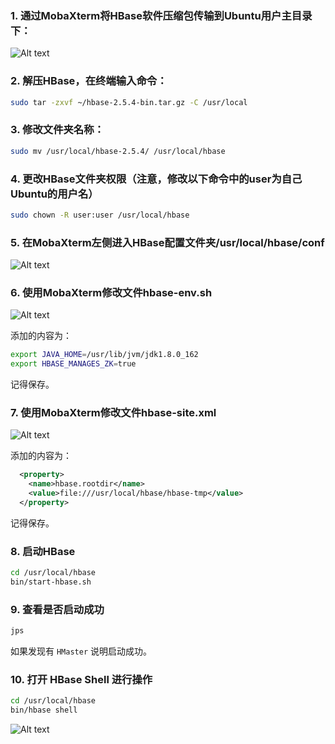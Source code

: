 ### 1. 通过MobaXterm将HBase软件压缩包传输到Ubuntu用户主目录下：
![Alt text](img/%E4%B8%8A%E4%BC%A0HBase%E5%88%B0Ubuntu%E7%94%A8%E6%88%B7%E4%B8%BB%E7%9B%AE%E5%BD%95.png)

### 2. 解压HBase，在终端输入命令：
```bash
sudo tar -zxvf ~/hbase-2.5.4-bin.tar.gz -C /usr/local
```

### 3. 修改文件夹名称：
```bash
sudo mv /usr/local/hbase-2.5.4/ /usr/local/hbase
```

### 4. 更改HBase文件夹权限（注意，修改以下命令中的user为自己Ubuntu的用户名）
```bash
sudo chown -R user:user /usr/local/hbase
```

### 5. 在MobaXterm左侧进入HBase配置文件夹/usr/local/hbase/conf
![Alt text](img/%E5%9C%A8MobaXterm%E4%B8%AD%E8%BF%9B%E5%85%A5HBase%E9%85%8D%E7%BD%AE%E6%96%87%E4%BB%B6%E5%A4%B9.png)

### 6. 使用MobaXterm修改文件hbase-env.sh
![Alt text](img/%E9%85%8D%E7%BD%AEhbase-env.sh%E6%96%87%E4%BB%B6.png)

添加的内容为：
```bash
export JAVA_HOME=/usr/lib/jvm/jdk1.8.0_162
export HBASE_MANAGES_ZK=true 
```
记得保存。

### 7. 使用MobaXterm修改文件hbase-site.xml
![Alt text](img/%E9%85%8D%E7%BD%AEhbase-site.xml%E6%96%87%E4%BB%B6.png)

添加的内容为：
```xml
  <property>
    <name>hbase.rootdir</name>
    <value>file:///usr/local/hbase/hbase-tmp</value>
  </property>
```
记得保存。

### 8. 启动HBase
```bash
cd /usr/local/hbase
bin/start-hbase.sh
```

### 9. 查看是否启动成功
```bash
jps
```
如果发现有 `HMaster` 说明启动成功。


### 10. 打开 HBase Shell 进行操作
```bash
cd /usr/local/hbase
bin/hbase shell
```
![Alt text](img/%E6%89%93%E5%BC%80HBaseShell.png)